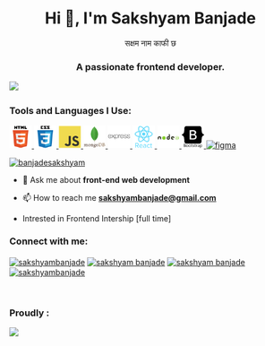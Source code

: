 
<h1 align="center">Hi 👋, I'm Sakshyam Banjade</h1>
<p align="center">सक्षम नाम काफी छ</p>
<h3 align="center">A passionate frontend developer.</h3>

<p align="left"> <img src="https://lh3.googleusercontent.com/pw/AL9nZEWIXVoMKQ0jAYa0bODtRwtBgbx3F7yKWR9aogNFf5aTY3-r2zU1l_FaN7OpWzSE9cSirUBJno5vyPUaj3JcFKh2gIWcGjwJeCGbKoXbCLzOdBRrX8Ss49MLrBJezeuIBK6e1mxzFVFLhGqEU2bTdII=w958-h537-no" /> </p>

<h3 align="left">Tools and Languages I Use:</h3>
<p align="left"> 
<a href="https://www.w3.org/html/" target="_blank" rel="noreferrer"> <img src="https://raw.githubusercontent.com/devicons/devicon/master/icons/html5/html5-original-wordmark.svg" alt="html5" width="40" height="40"/> </a>  <a href="https://www.w3schools.com/css/" target="_blank" rel="noreferrer"> <img src="https://raw.githubusercontent.com/devicons/devicon/master/icons/css3/css3-original-wordmark.svg" alt="css3" width="40" height="40"/> </a><a href="https://developer.mozilla.org/en-US/docs/Web/JavaScript" target="_blank" rel="noreferrer"> <img src="https://raw.githubusercontent.com/devicons/devicon/master/icons/javascript/javascript-original.svg" alt="javascript" width="40" height="40"/> </a> <a href="https://www.mongodb.com/" target="_blank" rel="noreferrer"> <img src="https://raw.githubusercontent.com/devicons/devicon/master/icons/mongodb/mongodb-original-wordmark.svg" alt="mongodb" width="40" height="40"/> </a>  <a href="https://expressjs.com" target="_blank" rel="noreferrer"> <img src="https://raw.githubusercontent.com/devicons/devicon/master/icons/express/express-original-wordmark.svg" alt="express" width="40" height="40"/> </a><a href="https://reactjs.org/" target="_blank" rel="noreferrer"> <img src="https://raw.githubusercontent.com/devicons/devicon/master/icons/react/react-original-wordmark.svg" alt="react" width="40" height="40"/> </a><a href="https://nodejs.org" target="_blank" rel="noreferrer"> <img src="https://raw.githubusercontent.com/devicons/devicon/master/icons/nodejs/nodejs-original-wordmark.svg" alt="nodejs" width="40" height="40"/> </a> <a href="https://getbootstrap.com" target="_blank" rel="noreferrer"> <img src="https://raw.githubusercontent.com/devicons/devicon/master/icons/bootstrap/bootstrap-plain-wordmark.svg" alt="bootstrap" width="40" height="40"/> </a><a href="https://www.figma.com/" target="_blank" rel="noreferrer"> <img src="https://www.vectorlogo.zone/logos/figma/figma-icon.svg" alt="figma" width="40" height="40"/> </a> 
 

  
 

  

  

  

  

  
  

  

  



</p>
<p align="left"> <a href="https://github.com/ryo-ma/github-profile-trophy"><img src="https://github-profile-trophy.vercel.app/?username=banjadesakshyam" alt="banjadesakshyam" /></a> </p>



- 💬 Ask me about **front-end web development**

- 📫 How to reach me **sakshyambanjade@gmail.com**

- Intrested in Frontend Intership [full time]



          
<h3 align="left">Connect with me:</h3>
<p align="left">
<a href="https://twitter.com/sakshyambanjade" target="blank"><img align="center" src="https://raw.githubusercontent.com/rahuldkjain/github-profile-readme-generator/master/src/images/icons/Social/twitter.svg" alt="sakshyambanjade" height="30" width="40" /></a>
<a href="https://linkedin.com/in/sakshyam banjade" target="blank"><img align="center" src="https://raw.githubusercontent.com/rahuldkjain/github-profile-readme-generator/master/src/images/icons/Social/linked-in-alt.svg" alt="sakshyam banjade" height="30" width="40" /></a>
<a href="https://stackoverflow.com/users/sakshyam banjade" target="blank"><img align="center" src="https://raw.githubusercontent.com/rahuldkjain/github-profile-readme-generator/master/src/images/icons/Social/stack-overflow.svg" alt="sakshyam banjade" height="30" width="40" /></a>
<a href="https://www.leetcode.com/sakshyambanjade" target="blank"><img align="center" src="https://raw.githubusercontent.com/rahuldkjain/github-profile-readme-generator/master/src/images/icons/Social/leet-code.svg" alt="sakshyambanjade" height="30" width="40" /></a>
</p>
<!-- <p><img align="center" src="https://github-readme-streak-stats.herokuapp.com/?user=banjadesakshyam&" alt="banjadesakshyam" /></p> -->




<!-- <p>&nbsp;<img align="center" src="https://github-readme-stats.vercel.app/api?username=banjadesakshyam&show_icons=true&locale=en" alt="banjadesakshyam" /></p> -->


<!-- <p><img align="left" src="https://github-readme-stats.vercel.app/api/top-langs?username=banjadesakshyam&show_icons=true&locale=en&layout=compact" alt="banjadesakshyam" /></p>
 -->
 
 
 
 
 
 
 
 
 
 </br>
 
<h3 align="left">Proudly :</h3> 
 <p align="left"> <img src="https://lh3.googleusercontent.com/epoYM_4xpYYx4E4BlQenqKcr0VnLyeNffl-KUoDix0kaPeNhZ4N2Ht8asXwjO6QVmqosLY47yw1WdVeuBrdB3ZGc4lohO2e9bYse-yv9McdCwn90xa1dPg2pOnvPeKUa2c0CiFnxm12tLz3hmgTfYsoIWjDC6GZ63FfIFFxS23exLG-YeVAyXEU-HBOPVNtOlKIGU0MSgsGA4OPprX8HFLDLg8rdfB8imc_Zj4zbn0k5fZefZlGaTuDv7DwVSL7EIyYRL5PAYJbolKof0vulADDaTFtP--WJG0tBT5lPgzsZ5zIKIyIABGiDK0k4wyt7hxHD02-3OZlWSWY2ZoT7Pquy7Nr-avwXSscKq_VeQs07Rn8Iswhd3tSmJlgjH1EQZe192TcFlq5ZysOXkxYhmjo3SM8F9xxp9zAwpk1aLj1gzTk4xF2P7_gXQ6yLNvnmb0gSCe-BoBgN5sFVa6Ky9Ni4ylaTkS0WkHBR7AwA-04eT42yRv7CLKWQIhewEaGPpq-sqaSmYdeNaseS2BNpvlJggYnMBieQOBUoZwGhIrKT4z0wGLqSzKKbZm7tncGLrwH-0Uaw4JT7m_F4kvGfxjTnsX_zVyMdOrANusF4Vmt5y7oY7hky_B8Je2tNZpqZozNac7A9H-mANWWPWJij5ItCSntPM49fUw-dYuEhGxIeIOb1-TpREVed5ydoZvWK1qkWPhre_B0gEVPl0YgViNcEW1-zFUgKt1mRCeWe_Yyt6lSAdQ9F8y9scc28iJU5dCZdjxV2jQPI2JPmQ_pf5SOPPdJJ8mCqe3cj6VYtpFaGhb5Ixw5px91OHw5WLIttYY8JHaXuIpQgRmkvBsvcY-DlAuzCinPPMBY8PEYpiqQYdz8eRlNuS2PyFYPgWgtvMjoRcaKrJUdfYBQtKEeNgEuh9fE_0gAX7J2UcoRiRqgta9v7beO1OxS0_LezOSZi4KkvxxnosVOpcM1r5P10J5I_DXtiksqEve8Psv04RRb6ZDDQ9rq7f9Zv1A9BJ1W4kCG8f1lR-sx7GLa2ZVaMul_mLITx=w278-h183-no?authuser=0" /> </p>



 
 
 
 
 
 
  
 
 
